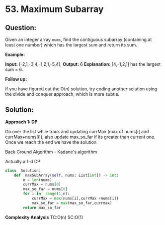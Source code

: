 # 53. Maximum Subarray

  

## Question:
Given an integer array  `nums`, find the contiguous subarray (containing at least one number) which has the largest sum and return its sum.

**Example:**

**Input:** [-2,1,-3,4,-1,2,1,-5,4],
**Output:** 6
**Explanation:** [4,-1,2,1] has the largest sum = 6.

**Follow up:**

If you have figured out the O(_n_) solution, try coding another solution using the divide and conquer approach, which is more subtle.

## Solution:

  

**Approach 1: DP**


Go over the list while track and updating currMax (max of nums[i] and currMax+nums[i]), also update max_so_far if its greater than current one. Once we reach the end we have the solution

Back Ground Algorithm - Kadane's algorithm

Actually a 1-d DP

```python
class  Solution:
    def  maxSubArray(self, nums: List[int]) -> int:
        n = len(nums)
        currMax = nums[0]
        max_so_far = nums[0]
        for i in  range(1,n):
            currMax = max(nums[i],currMax +nums[i])
            max_so_far = max(max_so_far,currmax)
        return max_so_far
```

**Complexity Analysis**
TC:O(n)
SC:O(1)

